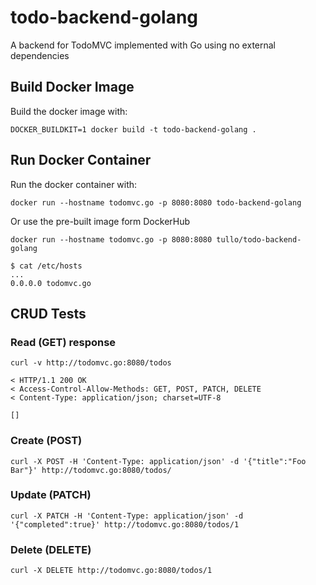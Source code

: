 # todo-backend-golang

A backend for TodoMVC implemented with Go using no external dependencies

## Build Docker Image

Build the docker image with:

`DOCKER_BUILDKIT=1 docker build -t todo-backend-golang .`

## Run Docker Container

Run the docker container with:

`docker run --hostname todomvc.go -p 8080:8080 todo-backend-golang`

Or use the pre-built image form DockerHub

`docker run --hostname todomvc.go -p 8080:8080 tullo/todo-backend-golang`

```console
$ cat /etc/hosts
...
0.0.0.0 todomvc.go
```

## CRUD Tests

### Read (GET) response

`curl -v http://todomvc.go:8080/todos`

```console
< HTTP/1.1 200 OK
< Access-Control-Allow-Methods: GET, POST, PATCH, DELETE
< Content-Type: application/json; charset=UTF-8

[]
```

### Create (POST)

`curl -X POST -H 'Content-Type: application/json' -d '{"title":"Foo Bar"}' http://todomvc.go:8080/todos/`

### Update (PATCH)

`curl -X PATCH -H 'Content-Type: application/json' -d '{"completed":true}' http://todomvc.go:8080/todos/1`

### Delete (DELETE)

`curl -X DELETE http://todomvc.go:8080/todos/1`

